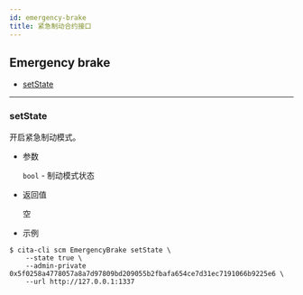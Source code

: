 ```yaml
---
id: emergency-brake
title: 紧急制动合约接口
---
```


<h2 class="hover-list">Emergency brake</h2>

* [setState](#setState)

***

### setState

开启紧急制动模式。

* 参数

    `bool` - 制动模式状态

* 返回值

    空

* 示例

```shell
$ cita-cli scm EmergencyBrake setState \
    --state true \
    --admin-private 0x5f0258a4778057a8a7d97809bd209055b2fbafa654ce7d31ec7191066b9225e6 \
    --url http://127.0.0.1:1337
```
